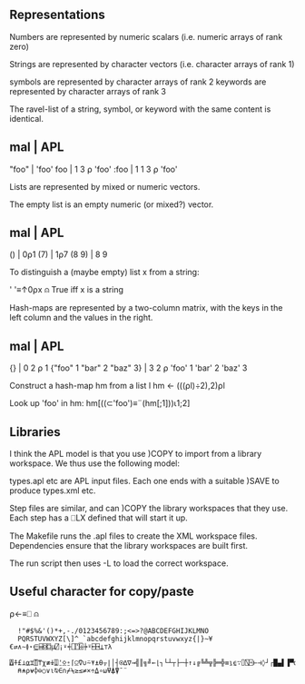 ## Representations

Numbers are represented by numeric scalars (i.e. numeric arrays of rank zero)

Strings are represented by character vectors (i.e. character arrays of rank 1)

symbols are represented by character arrays of rank 2
keywords are represented by character arrays of rank 3

The ravel-list of a string, symbol, or keyword with the same content
is identical.

mal   | APL
---------------------
"foo" | 'foo'
foo   | 1 3 ⍴ 'foo'
:foo  | 1 1 3 ⍴ 'foo'

Lists are represented by mixed or numeric vectors.

The empty list is an empty numeric (or mixed?) vector.

mal   | APL
-----------
()    | 0⍴1
(7)   | 1⍴7
(8 9) | 8 9

To distinguish a (maybe empty) list x from a string:

' '≡↑0⍴x  ⍝ True iff x is a string

Hash-maps are represented by a two-column matrix, with the keys in the
left column and the values in the right.

mal                       | APL
---------------------------------------------------------
{}                        | 0 2 ⍴ 1
{"foo" 1 "bar" 2 "baz" 3} | 3 2 ⍴ 'foo' 1 'bar' 2 'baz' 3

Construct a hash-map hm from a list l
hm ← (((⍴l)÷2),2)⍴l

Look up 'foo' in hm:
hm[((⊂'foo')≡¨(hm[;1]))⍳1;2]

## Libraries

I think the APL model is that you use )COPY to import from a library
workspace.  We thus use the following model:

types.apl etc are APL input files.  Each one ends with a suitable
)SAVE to produce types.xml etc.

Step files are similar, and can )COPY the library workspaces that they
use.  Each step has a ⎕LX defined that will start it up.

The Makefile runs the .apl files to create the XML workspace files.
Dependencies ensure that the library workspaces are built first.

The run script then uses -L to load the correct workspace.

## Useful character for copy/paste
⍴←≡⎕
⍝

      !"#$%&'()*+,-./0123456789:;<=>?@ABCDEFGHIJKLMNO
      PQRSTUVWXYZ[\]^_`abcdefghijklmnopqrstuvwxyz{|}~¥€⇄∧∼≬⋆⋸⌸⌺⌼μ⍁¡⍣⍅⎕⍞⌹⍆⍤⍇⍈⍊⊤λ
      ⍍⍏£⊥⍶⌶⍐⍑χ≢⍖⍗⍘⍚⍛⌈⍜⍢∪⍨⍕⍎⍬⍪∣│┤⍟∆∇→╣║╗╝←⌊┐└┴┬├─┼↑↓╔╚╩╦╠═╬≡⍸⍷∵⌷⍂⌻⊢⊣◊┘┌█▄▌▐▀⍺⍹⊂⊃
      ⍝⍲⍴⍱⌽⊖○∨⍳⍉∈∩⌿⍀≥≤≠×÷⍙∘⍵⍫⍋⍒¯¨ 


